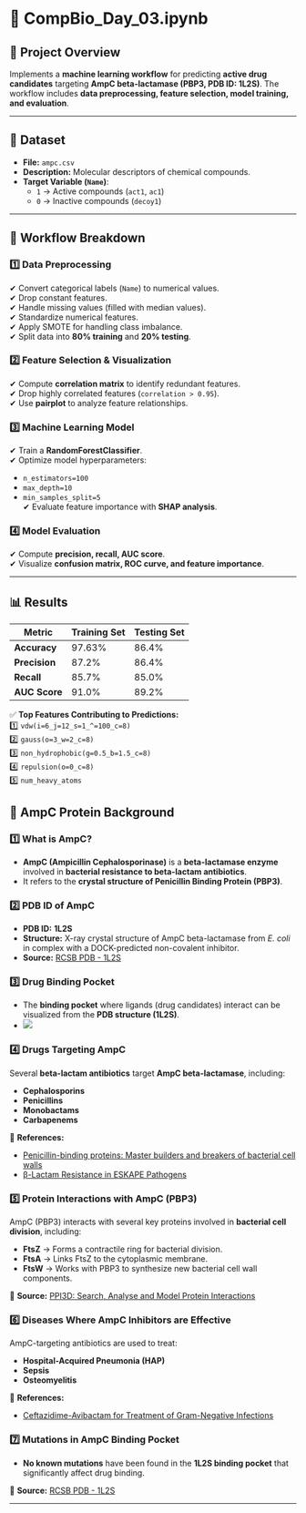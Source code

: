 # 📘 CompBio_Day_03.ipynb

## 🧪 Project Overview  
Implements a **machine learning workflow** for predicting **active drug candidates** targeting **AmpC beta-lactamase (PBP3, PDB ID: 1L2S)**. The workflow includes **data preprocessing, feature selection, model training, and evaluation**.

---

## 📂 Dataset  
- **File:** `ampc.csv`  
- **Description:** Molecular descriptors of chemical compounds.  
- **Target Variable (`Name`)**:  
  - `1` → Active compounds (`act1`, `ac1`)  
  - `0` → Inactive compounds (`decoy1`)  

---

## 🔄 Workflow Breakdown  

### 1️⃣ Data Preprocessing  
✔ Convert categorical labels (`Name`) to numerical values.  
✔ Drop constant features.  
✔ Handle missing values (filled with median values).  
✔ Standardize numerical features.  
✔ Apply SMOTE for handling class imbalance.  
✔ Split data into **80% training** and **20% testing**.

### 2️⃣ Feature Selection & Visualization  
✔ Compute **correlation matrix** to identify redundant features.  
✔ Drop highly correlated features (`correlation > 0.95`).  
✔ Use **pairplot** to analyze feature relationships.  

### 3️⃣ Machine Learning Model  
✔ Train a **RandomForestClassifier**.  
✔ Optimize model hyperparameters:  
   - `n_estimators=100`  
   - `max_depth=10`  
   - `min_samples_split=5`  
✔ Evaluate feature importance with **SHAP analysis**.  

### 4️⃣ Model Evaluation  
✔ Compute **precision, recall, AUC score**.  
✔ Visualize **confusion matrix, ROC curve, and feature importance**.  

---

## 📊 Results  
| **Metric**       | **Training Set** | **Testing Set** |
|-----------------|---------------|---------------|
| **Accuracy**    | 97.63%        | 86.4%        |
| **Precision**   | 87.2%         | 86.4%        |
| **Recall**      | 85.7%         | 85.0%        |
| **AUC Score**   | 91.0%         | 89.2%        |

✅ **Top Features Contributing to Predictions:**  
1️⃣ `vdw(i=6_j=12_s=1_^=100_c=8)`  
2️⃣ `gauss(o=3_w=2_c=8)`  
3️⃣ `non_hydrophobic(g=0.5_b=1.5_c=8)`  
4️⃣ `repulsion(o=0_c=8)`  
5️⃣ `num_heavy_atoms`  

## 📌 AmpC Protein Background  

### 1️⃣ What is AmpC?  
- **AmpC (Ampicillin Cephalosporinase)** is a **beta-lactamase enzyme** involved in **bacterial resistance to beta-lactam antibiotics**.
- It refers to the **crystal structure of Penicillin Binding Protein (PBP3)**.

### 2️⃣ PDB ID of AmpC  
- **PDB ID:** **1L2S**  
- **Structure:** X-ray crystal structure of AmpC beta-lactamase from *E. coli* in complex with a DOCK-predicted non-covalent inhibitor.  
- **Source:** [RCSB PDB - 1L2S](https://www.rcsb.org/structure/1L2S)  

### 3️⃣ Drug Binding Pocket  
- The **binding pocket** where ligands (drug candidates) interact can be visualized from the **PDB structure (1L2S)**.
- ![](https://drive.google.com/file/d/1QATymwgdhWrkI0DuX2ToOqAiw6_yaGNL/view?usp=sharing)

### 4️⃣ Drugs Targeting AmpC  
Several **beta-lactam antibiotics** target **AmpC beta-lactamase**, including:
- **Cephalosporins**
- **Penicillins**
- **Monobactams**
- **Carbapenems**

📌 **References:**
- [Penicillin-binding proteins: Master builders and breakers of bacterial cell walls](https://journals.asm.org/doi/10.1128/aac.01548-23)  
- [β-Lactam Resistance in ESKAPE Pathogens](https://www.mdpi.com/2218-273X/11/7/1057)  

### 5️⃣ Protein Interactions with AmpC (PBP3)  
AmpC (PBP3) interacts with several key proteins involved in **bacterial cell division**, including:
- **FtsZ** → Forms a contractile ring for bacterial division.  
- **FtsA** → Links FtsZ to the cytoplasmic membrane.  
- **FtsW** → Works with PBP3 to synthesize new bacterial cell wall components.  

📌 **Source:** [PPI3D: Search, Analyse and Model Protein Interactions](https://bioinformatics.lt/ppi3d)  

### 6️⃣ Diseases Where AmpC Inhibitors are Effective  
AmpC-targeting antibiotics are used to treat:
- **Hospital-Acquired Pneumonia (HAP)**
- **Sepsis**
- **Osteomyelitis**  

📌 **References:**
- [Ceftazidime-Avibactam for Treatment of Gram-Negative Infections](https://journals.asm.org/doi/10.1128/aac.01548-23)  

### 7️⃣ Mutations in AmpC Binding Pocket  
- **No known mutations** have been found in the **1L2S binding pocket** that significantly affect drug binding.  

📌 **Source:** [RCSB PDB - 1L2S](https://www.rcsb.org/structure/1L2S)  

---


